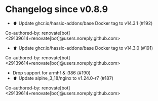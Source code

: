 # Changelog since v0.8.9
- ⬆️ Update ghcr.io/hassio-addons/base Docker tag to v14.3.1 (#192)

Co-authored-by: renovate[bot] <29139614+renovate[bot]@users.noreply.github.com> 
- ⬆️ Update ghcr.io/hassio-addons/base Docker tag to v14.3.0 (#191)

Co-authored-by: renovate[bot] <29139614+renovate[bot]@users.noreply.github.com> 
- Drop support for armhf & i386 (#190) 
- ⬆️ Update alpine_3_18/nginx to v1.24.0-r7 (#187)

Co-authored-by: renovate[bot] <29139614+renovate[bot]@users.noreply.github.com> 
